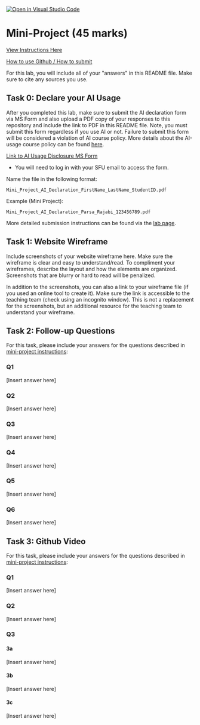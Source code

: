 [![Open in Visual Studio Code](https://classroom.github.com/assets/open-in-vscode-2e0aaae1b6195c2367325f4f02e2d04e9abb55f0b24a779b69b11b9e10269abc.svg)](https://classroom.github.com/online_ide?assignment_repo_id=19581071&assignment_repo_type=AssignmentRepo)
# Mini-Project (45 marks)

[View Instructions Here](Mini-project.md)

[How to use Github / How to submit](https://parsa-rajabi.github.io/CMPT-276/#/labs?id=github-classroom)

For this lab, you will include all of your "answers" in this README file. Make sure to cite any sources you use. 

## Task 0: Declare your AI Usage

After you completed this lab, make sure to submit the AI declaration form via MS Form and also upload a PDF copy of your responses to this repository and include the link to PDF in this README file. Note, you must submit this form regardless if you use AI or not. Failure to submit this form will be considered a violation of AI course policy. More details about the AI-usage course policy can be found [here](https://parsa-rajabi.github.io/CMPT-276/#/ai-policy).

[Link to AI Usage Disclosure MS Form](https://parsa-rajabi.github.io/CMPT-276/#/ai-policy?id=disclosure-of-ai-use)

- You will need to log in with your SFU email to access the form.

Name the file in the following format: 

`Mini_Project_AI_Declaration_FirstName_LastName_StudentID.pdf`

Example (Mini Project):

`Mini_Project_AI_Declaration_Parsa_Rajabi_123456789.pdf`


More detailed submission instructions can be found via the [lab page](https://parsa-rajabi.github.io/CMPT-276/#/labs).

## Task 1: Website Wireframe

Include screenshots of your website wireframe here. Make sure the wireframe is clear and easy to understand/read. To compliment your wireframes, describe the layout and how the elements are organized. Screenshots that are blurry or hard to read will be penalized. 

In addition to the screenshots, you can also a link to your wireframe file (if you used an online tool to create it). Make sure the link is accessible to the teaching team (check using an incognito window). This is not a replacement for the screenshots, but an additional resource for the teaching team to understand your wireframe.


## Task 2: Follow-up Questions

For this task, please include your answers for the questions described in [mini-project instructions](Mini-project.md):

### Q1

[Insert answer here]

### Q2

[Insert answer here]

### Q3

[Insert answer here]

### Q4

[Insert answer here]

### Q5

[Insert answer here]

### Q6

[Insert answer here]

## Task 3: Github Video

For this task, please include your answers for the questions described in [mini-project instructions](Mini-project.md):

### Q1

[Insert answer here]

### Q2

[Insert answer here]

### Q3

#### 3a

[Insert answer here]

#### 3b

[Insert answer here]

#### 3c

[Insert answer here]
